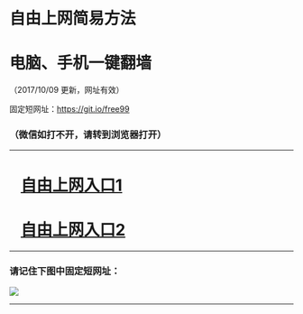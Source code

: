 ﻿# 自由上网简易方法

# 电脑、手机一键翻墙

（2017/10/09 更新，网址有效）

固定短网址：https://git.io/free99

### （微信如打不开，请转到浏览器打开）


***





# &nbsp;&nbsp; <a href="http://ft1593223099.fwq-tz-1001.info/fwqtz01.html?t=100900125251 " target="_blank">自由上网入口1</a>
# &nbsp;&nbsp; <a href="http://ft2391121953.fwq-tz-1002.info/fwqtz02.html?t=10090017779 " target="_blank">自由上网入口2</a>
***

### 请记住下图中固定短网址：

<img src="https://s3-us-west-2.amazonaws.com/fwq-1001/yjfq-20170905okok.png" /> 


***

